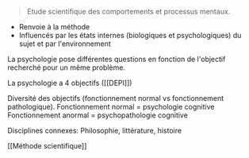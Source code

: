 > Etude scientifique des comportements et processus mentaux.

- Renvoie à la méthode
- Influencés par les états internes (biologiques et psychologiques) du sujet et par l'environnement

La psychologie pose différentes questions en fonction de l'objectif recherché pour un même problème.

La psychologie a 4 objectifs ([[DEPI]])

Diversité des objectifs (fonctionnement normal vs fonctionnement pathologique).
Fonctionnement normal = psychologie cognitive
Fonctionnement anormal = psychopathologie cognitive

Disciplines connexes:
	Philosophie, littérature, histoire


[[Méthode scientifique]]





